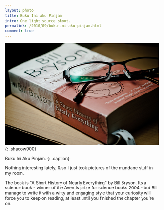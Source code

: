```yaml
---
layout: photo
title: Buku Ini Aku Pinjam
intro: One light source shoot.
permalink: /2010/09/buku-ini-aku-pinjam.html
comment: true
---
```


![Buku Ini Aku Pinjam](/images/DSC_0139.jpg "Buku Ini Aku Pinjam")
{: .shadow900}

Buku Ini Aku Pinjam.
{: .caption}

 
Nothing interesting lately, & so I just took pictures of the mundane stuff in my
room.
 
  
The book is "A Short History of Nearly Everything" by Bill Bryson. Its a
science book - winner of the Aventis prize for science books 2004 - but Bill
manage to write it with a witty and engaging style that your curiosity will
force you to keep on reading, at least until you finished the chapter you're
on.
